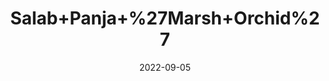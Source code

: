 ---
title: 'Salab+Panja+%27Marsh+Orchid%27'
date: '2022-09-05' 
metatag: '' 
inventory: '0' 
draft: false 
# meta description 
shortDescripton: ''
description: 'Herb'
longdescription: ''
featured: True
# product Price
price: '280.0'
# Product Short Description
shortDescription: ''
productID: '03320665-932C-ED11-9968-005056B3A416'
type: 'products'
category: 'Herb' 
thumnailproduct: 'https://aminsaddiquidawakhana.eralive.net/images/products/03320665-932C-ED11-9968-005056B3A4161.png' 
images:
  - image: 'images/products/03320665-932C-ED11-9968-005056B3A4161.png'  
Variants:
---
